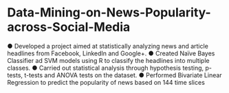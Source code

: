 # Data-Mining-on-News-Popularity-across-Social-Media
  ● Developed a project aimed at statistically analyzing news and article headlines from Facebook, LinkedIn and Google+. 
  ● Created Naïve Bayes Classifier ad SVM models using R to classify the headlines into multiple classes. 
  ● Carried out statistical analysis through hypothesis testing, p-tests, t-tests and ANOVA tests on the dataset. 
  ● Performed Bivariate Linear Regression to predict the popularity of news based on 144 time slices
